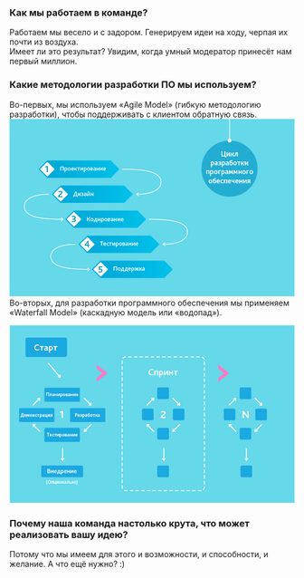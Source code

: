 ### Как мы работаем в команде?
Работаем мы весело и с задором. Генерируем идеи на ходу, черпая их почти из воздуха.  
Имеет ли это результат? Увидим, когда умный модератор принесёт нам первый миллион.
### Какие методологии разработки ПО мы используем? 
Во-первых, мы используем «Agile Model» (гибкую методологию разработки), чтобы поддерживать с клиентом обратную связь.   
![Гибкая методология разработки](.//uvh.jpg)  
Во-вторых, для разработки программного обеспечения мы применяем «Waterfall Model» (каскадную модель или «водопад»).

![Каскадная модель](.//12.jpg)  
### Почему наша команда настолько крута, что может реализовать вашу идею?
Потому что мы имеем для этого и возможности, и способности, и желание. А что ещё нужно? :) 
